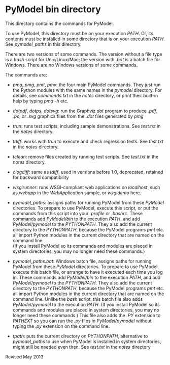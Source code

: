 
PyModel bin directory
=====================

This directory contains the commands for PyModel.

To use PyModel, this directory must be on your execution *PATH*.
Or, its contents must be installed in some directory that is on your
execution *PATH*.  See *pymodel_paths* in this directory.

There are two versions of some commands.  The version without a file
type is a *bash* script for Unix/Linux/Mac; the version with *.bat* is
a batch file for Windows.  There are no Windows versions of some
commands.

The commands are:

- *pma*, *pmg*, *pmt*, *pmv*: the four main PyModel commands.  They
  just run the Python modules with the same names in the *pymodel*
  directory.  For details, see *commands.txt* in the *notes* directory, or print
  their built-in help by typing *pma -h* etc.

- *dotpdf*, *dotps*, *dotsvg*: run the Graphviz *dot* program to
  produce *.pdf*, *.ps*, or *.svg* graphics files from the *.dot*
  files generated by *pmg*

- *trun*: runs test scripts, including sample demonstrations.  See
   *test.txt* in the *notes* directory.

- *tdiff*: works with *trun* to execute and check
  regression tests.  See *test.txt* in the *notes* directory.

- *tclean*: remove files created by running test scripts. See
   *test.txt* in the *notes* directory.

- *clogdiff*: same as *tdiff*, used in versions before 1.0,
  deprecated, retained for backward compatibility

- *wsgirunner*: runs WSGI-compliant web applications on *localhost*,
  such as *webapp* in the *WebApplication* sample, or *wsgidemo* here.

- *pymodel_paths*: assigns paths for running PyModel from these *PyModel*
    directories.  To prepare to use PyModel, execute this script,
    or put the commands from this script into your *.profile* or *.bashrc*.
    These commands add *PyModel/bin* to the execution
    *PATH*, and add *PyModel/pymodel* to the *PYTHONPATH*. They also
    add the current directory to the *PYTHONPATH*, because the
    PyModel programs *pmt* etc. all import Python modules in the
    current directory that are named on the command line.  
    (If you install PyModel so its commands and modules are placed
    in system directories, you may no longer need these commands.)

- *pymodel_paths.bat*: Windows batch file, assigns paths for running
    PyModel from these *PyModel* directories.  To prepare to use
    PyModel, execute this batch file, or arrange to have it executed
    each time you log in.  These commands add *PyModel/bin* to the
    execution *PATH*, and add *PyModel/pymodel* to the
    *PYTHONPATH*. They also add the current directory to the
    *PYTHONPATH*, because the PyModel programs *pmt* etc. all import
    Python modules in the current directory that are named on the
    command line.  Unlike the *bash* script, this batch file also adds
    *PyModel/pymodel* to the execution *PATH*.  (If you install
    PyModel so its commands and modules are placed in system
    directories, you may no longer need these commands.)  This file
    also adds the *.PY* extension to *PATHEXT* so you can run the
    *.py* files in *PyModel/pymodel* without typing the *.py*
    extension on the command line.

- *tpath*: puts the current directory on *PYTHONPATH*, alternative
  to *pymodel_paths* to use when PyModel is installed in system directories,
  might still be needed even then.  See *test.txt* in the *notes* directory

Revised May 2013
